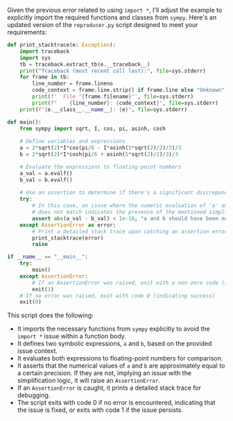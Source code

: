 Given the previous error related to using `import *`, I'll adjust the example to explicitly import the required functions and classes from `sympy`. Here's an updated version of the `reproducer.py` script designed to meet your requirements:

```python
def print_stacktrace(e: Exception):
    import traceback
    import sys
    tb = traceback.extract_tb(e.__traceback__)
    print("Traceback (most recent call last):", file=sys.stderr)
    for frame in tb:
        line_number = frame.lineno
        code_context = frame.line.strip() if frame.line else "Unknown"
        print(f'  File "{frame.filename}"', file=sys.stderr)
        print(f"    {line_number}: {code_context}", file=sys.stderr)
    print(f"{e.__class__.__name__}: {e}", file=sys.stderr)

def main():
    from sympy import sqrt, I, cos, pi, asinh, cosh
    
    # Define variables and expressions
    a = 2*sqrt(2)*I*cos(pi/6 - I*asinh(5*sqrt(2)/2)/3)/3
    b = 2*sqrt(2)*I*cosh(pi/6 + asinh(5*sqrt(2)/2)/3)/3

    # Evaluate the expressions to floating-point numbers
    a_val = a.evalf()
    b_val = b.evalf()
    
    # Use an assertion to determine if there's a significant discrepancy
    try:
        # In this case, an issue where the numeric evaluation of 'a' and 'b'
        # does not match indicates the presence of the mentioned simplification error.
        assert abs(a_val - b_val) < 1e-10, "a and b should have been numerically equivalent."
    except AssertionError as error:
        # Print a detailed stack trace upon catching an assertion error
        print_stacktrace(error)
        raise

if __name__ == "__main__":
    try:
        main()
    except AssertionError:
        # If an AssertionError was raised, exit with a non-zero code (indicating failure)
        exit(1)
    # If no error was raised, exit with code 0 (indicating success)
    exit(0)
```
This script does the following:
- It imports the necessary functions from `sympy` explicitly to avoid the `import *` issue within a function body.
- It defines two symbolic expressions, `a` and `b`, based on the provided issue context.
- It evaluates both expressions to floating-point numbers for comparison.
- It asserts that the numerical values of `a` and `b` are approximately equal to a certain precision. If they are not, implying an issue with the simplification logic, it will raise an `AssertionError`.
- If an `AssertionError` is caught, it prints a detailed stack trace for debugging.
- The script exits with code 0 if no error is encountered, indicating that the issue is fixed, or exits with code 1 if the issue persists.